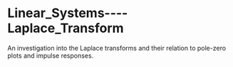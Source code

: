 # Linear_Systems----Laplace_Transform
An investigation into the Laplace transforms and their relation to pole-zero plots and impulse responses.
